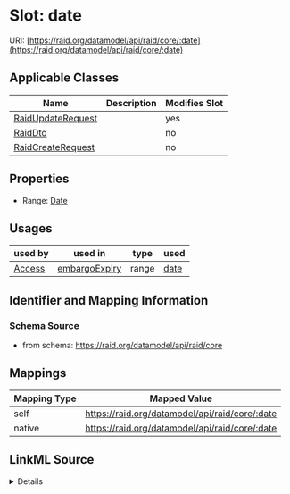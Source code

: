 

# Slot: date



URI: [https://raid.org/datamodel/api/raid/core/:date](https://raid.org/datamodel/api/raid/core/:date)



<!-- no inheritance hierarchy -->





## Applicable Classes

| Name | Description | Modifies Slot |
| --- | --- | --- |
| [RaidUpdateRequest](../classes/RaidUpdateRequest.md) |  |  yes  |
| [RaidDto](../classes/RaidDto.md) |  |  no  |
| [RaidCreateRequest](../classes/RaidCreateRequest.md) |  |  no  |







## Properties

* Range: [Date](../classes/Date.md)

## Usages

| used by | used in | type | used |
| ---  | --- | --- | --- |
| [Access](../classes/Access.md) | [embargoExpiry](../slots/embargoExpiry.md) | range | [date](../slots/date.md) |






## Identifier and Mapping Information







### Schema Source


* from schema: https://raid.org/datamodel/api/raid/core




## Mappings

| Mapping Type | Mapped Value |
| ---  | ---  |
| self | https://raid.org/datamodel/api/raid/core/:date |
| native | https://raid.org/datamodel/api/raid/core/:date |




## LinkML Source

<details>
```yaml
name: date
from_schema: https://raid.org/datamodel/api/raid/core
rank: 1000
alias: date
domain_of:
- RaidDto
range: Date
multivalued: false

```
</details>
